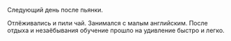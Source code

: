 Следующий день после пьянки.

Отлёживались и пили чай. Занимался с малым английским.
После отдыха и незаёбывания обучение прошло на удивление быстро и легко.